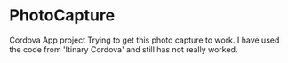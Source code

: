 # PhotoCapture
Cordova App project
Trying to get this photo capture to work. I have used the code from 'Itinary Cordova' and still has not really worked.
